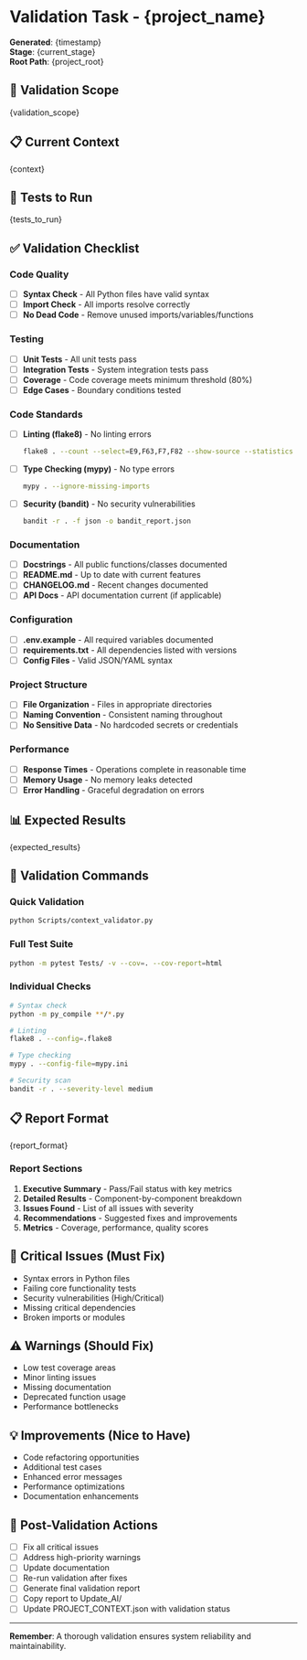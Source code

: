 # Validation Task - {project_name}

**Generated**: {timestamp}  
**Stage**: {current_stage}  
**Root Path**: {project_root}

## 🎯 Validation Scope
{validation_scope}

## 📋 Current Context
{context}

## 🧪 Tests to Run
{tests_to_run}

## ✅ Validation Checklist

### Code Quality
- [ ] **Syntax Check** - All Python files have valid syntax
- [ ] **Import Check** - All imports resolve correctly
- [ ] **No Dead Code** - Remove unused imports/variables/functions

### Testing
- [ ] **Unit Tests** - All unit tests pass
- [ ] **Integration Tests** - System integration tests pass
- [ ] **Coverage** - Code coverage meets minimum threshold (80%)
- [ ] **Edge Cases** - Boundary conditions tested

### Code Standards
- [ ] **Linting (flake8)** - No linting errors
  ```bash
  flake8 . --count --select=E9,F63,F7,F82 --show-source --statistics
  ```
- [ ] **Type Checking (mypy)** - No type errors
  ```bash
  mypy . --ignore-missing-imports
  ```
- [ ] **Security (bandit)** - No security vulnerabilities
  ```bash
  bandit -r . -f json -o bandit_report.json
  ```

### Documentation
- [ ] **Docstrings** - All public functions/classes documented
- [ ] **README.md** - Up to date with current features
- [ ] **CHANGELOG.md** - Recent changes documented
- [ ] **API Docs** - API documentation current (if applicable)

### Configuration
- [ ] **.env.example** - All required variables documented
- [ ] **requirements.txt** - All dependencies listed with versions
- [ ] **Config Files** - Valid JSON/YAML syntax

### Project Structure
- [ ] **File Organization** - Files in appropriate directories
- [ ] **Naming Convention** - Consistent naming throughout
- [ ] **No Sensitive Data** - No hardcoded secrets or credentials

### Performance
- [ ] **Response Times** - Operations complete in reasonable time
- [ ] **Memory Usage** - No memory leaks detected
- [ ] **Error Handling** - Graceful degradation on errors

## 📊 Expected Results
{expected_results}

## 📝 Validation Commands

### Quick Validation
```bash
python Scripts/context_validator.py
```

### Full Test Suite
```bash
python -m pytest Tests/ -v --cov=. --cov-report=html
```

### Individual Checks
```bash
# Syntax check
python -m py_compile **/*.py

# Linting
flake8 . --config=.flake8

# Type checking
mypy . --config-file=mypy.ini

# Security scan
bandit -r . --severity-level medium
```

## 📋 Report Format
{report_format}

### Report Sections
1. **Executive Summary** - Pass/Fail status with key metrics
2. **Detailed Results** - Component-by-component breakdown
3. **Issues Found** - List of all issues with severity
4. **Recommendations** - Suggested fixes and improvements
5. **Metrics** - Coverage, performance, quality scores

## 🚨 Critical Issues (Must Fix)
- Syntax errors in Python files
- Failing core functionality tests
- Security vulnerabilities (High/Critical)
- Missing critical dependencies
- Broken imports or modules

## ⚠️ Warnings (Should Fix)
- Low test coverage areas
- Minor linting issues
- Missing documentation
- Deprecated function usage
- Performance bottlenecks

## 💡 Improvements (Nice to Have)
- Code refactoring opportunities
- Additional test cases
- Enhanced error messages
- Performance optimizations
- Documentation enhancements

## 🔄 Post-Validation Actions
- [ ] Fix all critical issues
- [ ] Address high-priority warnings
- [ ] Update documentation
- [ ] Re-run validation after fixes
- [ ] Generate final validation report
- [ ] Copy report to Update_AI/
- [ ] Update PROJECT_CONTEXT.json with validation status

---
**Remember**: A thorough validation ensures system reliability and maintainability.
